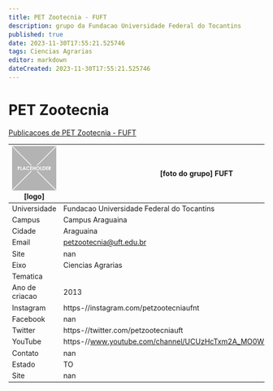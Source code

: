 ```yaml
---
title: PET Zootecnia - FUFT
description: grupo da Fundacao Universidade Federal do Tocantins
published: true
date: 2023-11-30T17:55:21.525746
tags: Ciencias Agrarias
editor: markdown
dateCreated: 2023-11-30T17:55:21.525746
---
```


# PET Zootecnia

[Publicacoes de PET Zootecnia - FUFT](/atividade/255PETZootecniaFUFT/feed.md)

| ![placeholder.png](/placeholder.png) [logo] | [foto do grupo] FUFT         |
| ------------------------------------------- | ------------------------------------------------- |
| Universidade                                | Fundacao Universidade Federal do Tocantins      |
| Campus                                      | Campus Araguaina            |
| Cidade                                      | Araguaina             |
| Email                                       | petzootecnia@uft.edu.br             |
| Site                                        | nan              |
| Eixo                                        | Ciencias Agrarias              |
| Tematica                                    |           |
| Ano de criacao                              | 2013        |
| Instagram                                   | https-//instagram.com/petzootecniaufnt         |
| Facebook                                    | nan          |
| Twitter                                     | https-//twitter.com/petzootecniauft           |
| YouTube                                     | https-//www.youtube.com/channel/UCUzHcTxm2A_MO0W5Aw820mw/videos           |
| Contato                                     | nan         |
| Estado                                      |  TO            |
| Site                                        | nan |
